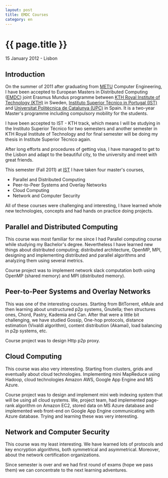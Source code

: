 ```yaml
---
layout: post
title: EMDC Courses
category: en
---
```


{{ page.title }}
===============

<p class="meta">15 January 2012 - Lisbon</p>

Introduction
------------

On the summer of 2011 after graduating from [METU](http://www.metu.edu.tr) 
Computer Engineering, I have been accepted to European Masters in Distributed Computing 
([EMDC](http://www.kth.se/en/studies/programmes/master/em/emdc)) 
joint Erasmus Mundus programme between 
[KTH Royal Institute of Technology (KTH)](http://www.kth.se/) in Sweden, 
[Instituto Superior Técnico in Portugal (IST)](http://www.ist.utl.pt/) and 
[Universitat Politècnica de Catalunya (UPC)](http://www.upc.edu/) in Spain. 
It is a two-year Master's programme including compulsory mobility for the students.

I have been accepted to IST - KTH track, which means I will be studying in the Instituto 
Superior Técnico for two semesters and another semester in KTH Royal Institute of Technology 
and for final semester will be doing my thesis in Institute Superior Técnico again. 

After long efforts and procedures of getting visa, I have managed to get to the Lisbon 
and adapt to the beautiful city, to the university and  meet with great friends.

This semester (Fall 2011) at [IST](http://www.ist.utl.pt/) I have taken four master's courses, 

* Parallel and Distributed Computing
* Peer-to-Peer Systems and Overlay Networks
* Cloud Computing
* Network and Computer Security

All of these courses were challenging and interesting, I have learned whole new technologies, 
concepts and had hands on practice doing projects.

Parallel and Distributed Computing
----------------------------------

This course was most familiar for me since I had Parallel computing course while 
studying my Bachelor's degree. Nevertheless I have learned new things about 
distributed computing; distributed architecture, OpenMP, MPI, designing and implementing 
distributed and parallel algorithms and analyzing them using several metrics. 

Course project was to implement network slack computation both using OpenMP (shared memory) 
and MPI (distributed memory).

Peer-to-Peer Systems and Overlay Networks
-----------------------------------------

This was one of the interesting courses. Starting from BitTorrent, eMule and then 
learning about unstructured p2p systems, Gnutella; then structures ones, Chord, Pastry, 
Kademia and Can. After that were a little bit challenging, we have studied Gossip, One-hop 
protocols, distance estimation (Vivaldi algorithm), content distribution (Akamai), load 
balancing in p2p systems, etc.

Course project was to design Http p2p proxy.

Cloud Computing
---------------

This course was also very interesting. Starting from clusters, grids and eventually about 
cloud technologies. Implementing mini MapReduce using Hadoop, cloud technologies 
Amazon AWS, Google App Engine and MS Azure. 

Course project was to design and implement mini web indexing system that will be using 
all cloud systems. We, project team, had implemented page-rank algorithm on Amazon EC2,
stored data on MS Azure database and implemented web front-end on Google App Engine 
communicating with Azure database. Trying and learning these was very interesting.

Network and Computer Security
-----------------------------

This course was my least interesting. We have learned lots of protocols and key encryption 
algorithms, both symmetrical and asymmetrical. Moreover, about the network certification 
organizations.


Since semester is over and we had first round of exams (hope we pass them) 
we can concentrate to the next learning adventures.
